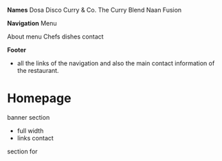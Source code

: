 
**Names**
Dosa Disco
Curry & Co.
The Curry Blend
Naan Fusion


**Navigation**
Menu 

About
menu
Chefs
dishes
contact

**Footer**
- all the links of the navigation and also the main contact information of the restaurant.





# Homepage

banner section
- full width
- links contact

section for 